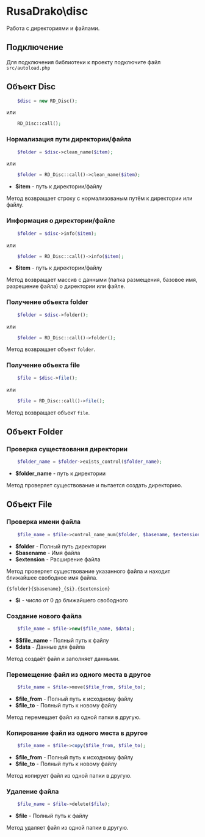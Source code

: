 # RusaDrako\\disc

Работа с директориями и файлами.

## Подключение

Для подключения библиотеки к проекту подключите файл `src/autoload.php`


## Объект Disc

```php
	$disc = new RD_Disc();
```
или
```php
	RD_Disc::call();
```


### Нормализация пути директории/файла

```php
	$folder = $disc->clean_name($item);
```
или
```php
	$folder = RD_Disc::call()->clean_name($item);
```

- **$item** - путь к директории/файлу

Метод возвращает строку с нормализованым путём к директории или файлу.


### Информация о директории/файле

```php
	$folder = $disc->info($item);
```
или
```php
	$folder = RD_Disc::call()->info($item);
```

- **$item** - путь к директории/файлу

Метод возвращает массив с данными (папка размещения, базовое имя, разрешение файла) о директории или файле.


### Получение объекта folder

```php
	$folder = $disc->folder();
```
или
```php
	$folder = RD_Disc::call()->folder();
```

Метод возвращает объект `folder`.


### Получение объекта file

```php
	$file = $disc->file();
```
или
```php
	$file = RD_Disc::call()->file();
```

Метод возвращает объект `file`.


## Объект Folder

### Проверка существования директории

```php
	$folder_name = $folder->exists_control($folder_name);
```

- **$folder_name** - путь к директории

Метод проверяет существование и пытается создать директорию.


## Объект File

### Проверка имени файла

```php
	$file_name = $file->control_name_num($folder, $basename, $extension);
```

- **$folder** - Полный путь директории
- **$basename** - Имя файла
- **$extension** - Расширение файла

Метод проверяет существование указанного файла и находит ближайшее свободное имя файла.

`{$folder}{$basename}_{$i}.{$extension}`

- **$i** - число от 0 до ближайшего свободного


### Создание нового файла

```php
	$file_name = $file->new($file_name, $data);
```

- **$$file_name** - Полный путь к файлу
- **$data** - Данные для файла

Метод создаёт файл и заполняет данными.


### Перемещение файл из одного места в другое

```php
	$file_name = $file->move($file_from, $file_to);
```

- **$file_from** - Полный путь к исходному файлу
- **$file_to** - Полный путь к новому файлу

Метод перемещает файл из одной папки в другую.


### Копирование файл из одного места в другое

```php
	$file_name = $file->copy($file_from, $file_to);
```

- **$file_from** - Полный путь к исходному файлу
- **$file_to** - Полный путь к новому файлу

Метод копирует файл из одной папки в другую.


### Удаление файла

```php
	$file_name = $file->delete($file);
```

- **$file** - Полный путь к файлу

Метод удаляет файл из одной папки в другую.
